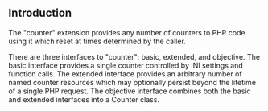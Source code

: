 Introduction
------------

The "counter" extension provides any number of counters to PHP code
using it which reset at times determined by the caller.

There are three interfaces to "counter": basic, extended, and objective.
The basic interface provides a single counter controlled by INI settings
and function calls. The extended interface provides an arbitrary number
of named counter resources which may optionally persist beyond the
lifetime of a single PHP request. The objective interface combines both
the basic and extended interfaces into a <span
class="classname">Counter</span> class.
